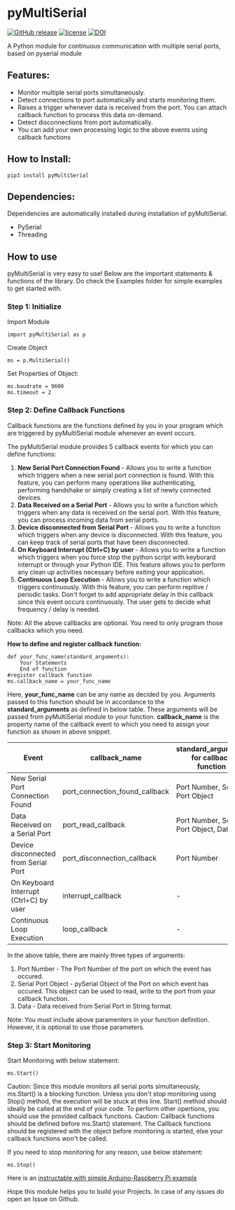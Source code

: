 # pyMultiSerial
[![GitHub release](https://img.shields.io/github/release/SunitRaut/pyMultiSerial.svg)](https://github.com/SunitRaut/pyMultiSerial)
[![license](https://img.shields.io/github/license/SunitRaut/pyMultiSerial.svg)](https://github.com/SunitRaut/pyMultiSerial/blob/main/LICENSE)
[![DOI](https://zenodo.org/badge/328549967.svg)](https://zenodo.org/badge/latestdoi/328549967)

A Python module for continuous communication with multiple serial ports, based on pyserial module

## Features: 
- Monitor multiple serial ports simultaneously.
- Detect connections to port automatically and starts monitoring them. 
- Raises a trigger whenever data is received from the port. You can attach callback function to process this data on-demand. 
- Detect disconnections from port automatically. 
- You can add your own processing logic to the above events using callback functions 

## How to Install:
```
pip3 install pyMultiSerial
```

## Dependencies: 
Dependencies are automatically installed during installation of pyMultiSerial.

- PySerial
- Threading

## How to use

pyMultiSerial is very easy to use! Below are the important statements & functions of the library. Do check the Examples folder for simple examples to get started with.

### Step 1: Initialize

Import Module
```
import pyMultiSerial as p
```
Create Object
```
ms = p.MultiSerial()
```
Set Properties of Object:
```
ms.baudrate = 9600    
ms.timeout = 2
```
### Step 2: Define Callback Functions

Callback functions are the functions defined by you in your program which are triggered by pyMultiSerial module whenever an event occurs.

The pyMultiSerial module provides 5 callback events for which you can define functions:
1. **New Serial Port Connection Found** - Allows you to write a function which triggers when a new serial port connection is found. With this feature, you can perform many operations like authenticating, performing handshake or simply creating a list of newly connected devices.
2. **Data Received on a Serial Port** - Allows you to write a function which triggers when any data is received on the serial port. With this feature, you can process incoming data from serial ports.
3. **Device disconnected from Serial Port** - Allows you to write a function which triggers when any device is disconnected. With this feature, you can keep track of serial ports that have been disconnected.
4. **On Keyboard Interrupt (Ctrl+C) by user** - Allows you to write a function which triggers when you force stop the python script with keyborard interrupt or through your Python IDE. This feature allows you to perform any clean up activities necessary before exiting your application.
5. **Continuous Loop Execution** - Allows you to write a function which triggers continuously. With this feature, you can perform repitive / periodic tasks. Don't forget to add appropriate delay in this callback since this event occurs continuously. The user gets to decide what frequency / delay is needed.

Note: All the above callbacks are optional. You need to only program those callbacks which you need.  

**How to define and register callback function:**
```
def your_func_name(standard_arguments):
    Your Statements
    End of function
#register callback function
ms.callback_name = your_func_name
```
Here, **your_func_name** can be any name as decided by you. Arguments passed to this function should be in accordance to the **standard_arguments** as defined in below table. These arguments will be passed from pyMultiSerial module to your function. **callback_name** is the property name of the callback event to which you need to assign your function as shown in above snippet.

|    Event                              | callback_name                 | standard_arguments for callback function|
|---------------------------------------|-------------------------------|-----------------------------------------|
|New Serial Port Connection Found       |port_connection_found_callback |Port Number, Serial Port Object          |    
|Data Received on a Serial Port         |port_read_callback             |Port Number, Serial Port Object, Data    |
|Device disconnected from Serial Port   |port_disconnection_callback    |Port Number                              |
|On Keyboard Interrupt (Ctrl+C) by user |interrupt_callback             |-                                        |
|Continuous Loop Execution              |loop_callback                  |-                                        |

In the above table, there are mainly three types of arguments:
1. Port Number - The Port Number of the port on which the event has occured.
2. Serial Port Object - pySerial Object of the Port on which event has occured. This object can be used to read, write to the port from your callback function.
3. Data - Data received from Serial Port in String format.

Note: You must include above paramenters in your function definition. However, it is optional to use those parameters.


### Step 3: Start Monitoring

Start Monitoring with below statement:
```
ms.Start()
```
Caution: Since this module monitors all serial ports simultaneously, ms.Start() is a blocking function. Unless you don't stop monitoring using Stop() method, the execution will be stuck at this line. Start() method should ideally be called at the end of your code. To perform other opertions, you should use the provided callback functions.
Caution: Callback functions should be defined before ms.Start() statement. The Callback functions should be registered with the object before monitoring is started, else your callback functions won't be called.

If you need to stop monitoring for any reason, use below statement:
```
ms.Stop()
```

Here is an [instructable with simple Arduino-Raspberry Pi example](https://www.instructables.com/How-to-Monitor-Arduinos-Connected-to-Multiple-Port/)

Hope this module helps you to build your Projects. In case of any issues do open an Issue on Github. 
